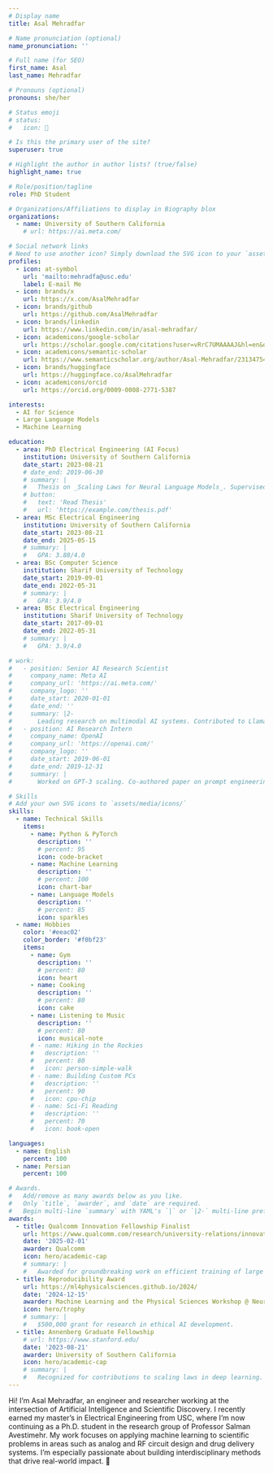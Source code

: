 ```yaml
---
# Display name
title: Asal Mehradfar

# Name pronunciation (optional)
name_pronunciation: ''

# Full name (for SEO)
first_name: Asal
last_name: Mehradfar

# Pronouns (optional)
pronouns: she/her

# Status emoji
# status:
#   icon: 🐰

# Is this the primary user of the site?
superuser: true

# Highlight the author in author lists? (true/false)
highlight_name: true

# Role/position/tagline
role: PhD Student

# Organizations/Affiliations to display in Biography blox
organizations:
  - name: University of Southern California
    # url: https://ai.meta.com/

# Social network links
# Need to use another icon? Simply download the SVG icon to your `assets/media/icons/` folder.
profiles:
  - icon: at-symbol
    url: 'mailto:mehradfa@usc.edu'
    label: E-mail Me
  - icon: brands/x
    url: https://x.com/AsalMehradfar
  - icon: brands/github
    url: https://github.com/AsalMehradfar
  - icon: brands/linkedin
    url: https://www.linkedin.com/in/asal-mehradfar/
  - icon: academicons/google-scholar
    url: https://scholar.google.com/citations?user=vRrC7UMAAAAJ&hl=en&oi=sra
  - icon: academicons/semantic-scholar
    url: https://www.semanticscholar.org/author/Asal-Mehradfar/2313475450
  - icon: brands/huggingface
    url: https://huggingface.co/AsalMehradfar
  - icon: academicons/orcid
    url: https://orcid.org/0009-0008-2771-5387

interests:
  - AI for Science
  - Large Language Models
  - Machine Learning

education:
  - area: PhD Electrical Engineering (AI Focus)
    institution: University of Southern California
    date_start: 2023-08-21
    # date_end: 2019-06-30
    # summary: |
    #   Thesis on _Scaling Laws for Neural Language Models_. Supervised by Prof. Andrew Ng. Published 5 papers in NeurIPS and ICML, with 2 best paper awards.
    # button:
    #   text: 'Read Thesis'
    #   url: 'https://example.com/thesis.pdf'
  - area: MSc Electrical Engineering
    institution: University of Southern California
    date_start: 2023-08-21
    date_end: 2025-05-15
    # summary: |
    #   GPA: 3.88/4.0
  - area: BSc Computer Science
    institution: Sharif University of Technology
    date_start: 2019-09-01
    date_end: 2022-05-31
    # summary: |
    #   GPA: 3.9/4.0
  - area: BSc Electrical Engineering
    institution: Sharif University of Technology
    date_start: 2017-09-01
    date_end: 2022-05-31
    # summary: |
    #   GPA: 3.9/4.0

# work:
#   - position: Senior AI Research Scientist
#     company_name: Meta AI
#     company_url: 'https://ai.meta.com/'
#     company_logo: ''
#     date_start: 2020-01-01
#     date_end: ''
#     summary: |2-
#       Leading research on multimodal AI systems. Contributed to Llama 2 and other open-source models. 50+ citations in 3 years.
#   - position: AI Research Intern
#     company_name: OpenAI
#     company_url: 'https://openai.com/'
#     company_logo: ''
#     date_start: 2019-06-01
#     date_end: 2019-12-31
#     summary: |
#       Worked on GPT-3 scaling. Co-authored paper on prompt engineering.

# Skills
# Add your own SVG icons to `assets/media/icons/`
skills:
  - name: Technical Skills
    items:
      - name: Python & PyTorch
        description: ''
        # percent: 95
        icon: code-bracket
      - name: Machine Learning
        description: ''
        # percent: 100
        icon: chart-bar
      - name: Language Models
        description: ''
        # percent: 85
        icon: sparkles
  - name: Hobbies
    color: '#eeac02'
    color_border: '#f0bf23'
    items:
      - name: Gym
        description: ''
        # percent: 80
        icon: heart
      - name: Cooking
        description: ''
        # percent: 80
        icon: cake
      - name: Listening to Music
        description: ''
        # percent: 80
        icon: musical-note
      # - name: Hiking in the Rockies
      #   description: ''
      #   percent: 80
      #   icon: person-simple-walk
      # - name: Building Custom PCs
      #   description: ''
      #   percent: 90
      #   icon: cpu-chip
      # - name: Sci-Fi Reading
      #   description: ''
      #   percent: 70
      #   icon: book-open

languages:
  - name: English
    percent: 100
  - name: Persian
    percent: 100

# Awards.
#   Add/remove as many awards below as you like.
#   Only `title`, `awarder`, and `date` are required.
#   Begin multi-line `summary` with YAML's `|` or `|2-` multi-line prefix and indent 2 spaces below.
awards:
  - title: Qualcomm Innovation Fellowship Finalist
    url: https://www.qualcomm.com/research/university-relations/innovation-fellowship/2025-north-america
    date: '2025-02-01'
    awarder: Qualcomm
    icon: hero/academic-cap
    # summary: |
    #   Awarded for groundbreaking work on efficient training of large models.
  - title: Reproducibility Award
    url: https://ml4physicalsciences.github.io/2024/
    date: '2024-12-15'
    awarder: Machine Learning and the Physical Sciences Workshop @ NeurIPS
    icon: hero/trophy
    # summary: |
    #   $500,000 grant for research in ethical AI development.
  - title: Annenberg Graduate Fellowship
    # url: https://www.stanford.edu/
    date: '2023-08-21'
    awarder: University of Southern California
    icon: hero/academic-cap
    # summary: |
    #   Recognized for contributions to scaling laws in deep learning.
---
```


<!-- Alex Johnson is a Senior AI Research Scientist at Meta AI, where he leads groundbreaking work on large language models and multimodal systems. His research has been published in top conferences like NeurIPS and ICML, with over 10,000 citations. Alex is passionate about pushing the boundaries of AI while ensuring ethical development. Outside of work, he enjoys hiking in the Rockies, building custom PCs, and mentoring the next generation of AI talent. -->

Hi! I’m Asal Mehradfar, an engineer and researcher working at the intersection of Artificial Intelligence and Scientific Discovery. I recently earned my master’s in Electrical Engineering from USC, where I’m now continuing as a Ph.D. student in the research group of Professor Salman Avestimehr. My work focuses on applying machine learning to scientific problems in areas such as analog and RF circuit design and drug delivery systems. I’m especially passionate about building interdisciplinary methods that drive real-world impact. 🌱
